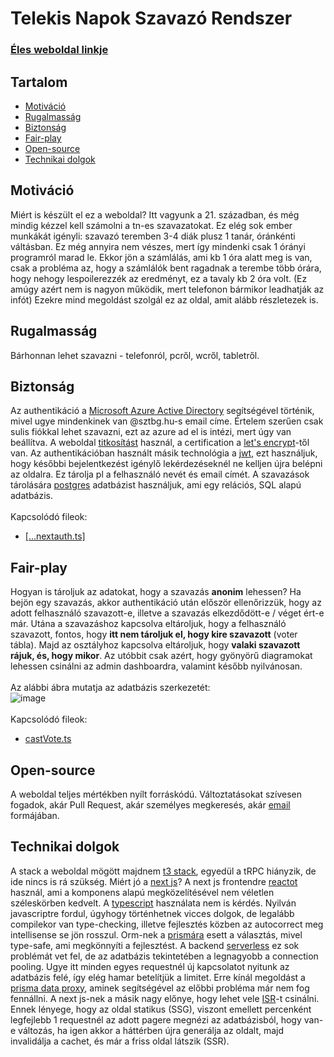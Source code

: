 # Telekis Napok Szavazó Rendszer
### [Éles weboldal linkje](https://www.telekisnapok.hu)

## Tartalom
- [Motiváció](https://github.com/Elod-T/telekisnapok/edit/main/README.md#motiv%C3%A1ci%C3%B3)
- [Rugalmasság](https://github.com/Elod-T/telekisnapok/edit/main/README.md#rugalmass%C3%A1g)
- [Biztonság](https://github.com/Elod-T/telekisnapok/edit/main/README.md#biztons%C3%A1g)
- [Fair-play](https://github.com/Elod-T/telekisnapok/edit/main/README.md#fair-play)
- [Open-source](https://github.com/Elod-T/telekisnapok/edit/main/README.md#open-source)
- [Technikai dolgok](https://github.com/Elod-T/telekisnapok/edit/main/README.md#technikai-dolgok)

## Motiváció
Miért is készült el ez a weboldal? Itt vagyunk a 21. században, és még mindig kézzel kell számolni a tn-es szavazatokat. Ez elég sok ember munkákát igényli: szavazó teremben 3-4 diák plusz 1 tanár, óránkénti váltásban. Ez még annyira nem vészes, mert így mindenki csak 1 órányi programról marad le. Ekkor jön a számlálás, ami kb 1 óra alatt meg is van, csak a probléma az, hogy a számlálók bent ragadnak a terembe több órára, hogy nehogy lespoilerezzék az eredményt, ez a tavaly kb 2 óra volt. (Ez amúgy azért nem is nagyon működik, mert telefonon bármikor leadhatják az infót) Ezekre mind megoldást szolgál ez az oldal, amit alább részletezek is.

## Rugalmasság
Bárhonnan lehet szavazni - telefonról, pcről, wcről, tabletről.

## Biztonság
Az authentikáció a [Microsoft Azure Active Directory](https://azure.microsoft.com/en-us/products/active-directory) segítségével történik, mivel ugye mindenkinek van @sztbg.hu-s email címe. Értelem szerűen csak sulis fiókkal lehet szavazni, ezt az azure ad el is intézi, mert úgy van beállítva. A weboldal [titkosítást](https://en.wikipedia.org/wiki/HTTPS) használ, a certification a [let's encrypt](https://letsencrypt.org/)-től van. Az authentikációban használt másik technológia a [jwt](https://jwt.io/introduction), ezt használjuk, hogy későbbi bejelentkezést igénylő lekérdezéseknél ne kelljen újra belépni az oldalra. Ez tárolja pl a felhasználó nevét és email címét. A szavazások tárolására [postgres](https://www.postgresql.org/) adatbázist használjuk, ami egy relációs, SQL alapú adatbázis.
<br>
<br>
Kapcsolódó fileok:
- [[...nextauth.ts]](https://github.com/Elod-T/telekisnapok/blob/main/pages/api/auth/%5B...nextauth%5D.ts)

## Fair-play
Hogyan is tároljuk az adatokat, hogy a szavazás **anonim** lehessen? Ha bejön egy szavazás, akkor authentikáció után először ellenőrizzük, hogy az adott felhasználó szavazott-e, illetve a szavazás elkezdődött-e / véget ért-e már. Utána a szavazáshoz kapcsolva eltároljuk, hogy a felhasználó szavazott, fontos, hogy **itt nem tároljuk el, hogy kire szavazott** (voter tábla). Majd az osztályhoz kapcsolva eltároljuk, hogy **valaki szavazott rájuk, és, hogy mikor**. Az utóbbit csak azért, hogy gyönyörű diagramokat lehessen csinálni az admin dashboardra, valamint később nyilvánosan.
<br>
<br>
Az alábbi ábra mutatja az adatbázis szerkezetét:
<br>
![image](https://user-images.githubusercontent.com/33983644/217610980-1ef36145-dcaf-46b9-ad37-a3e28452d8d3.png)
<br>
<br>
Kapcsolódó fileok:
- [castVote.ts](https://github.com/Elod-T/telekisnapok/blob/main/pages/api/castVote.ts)

## Open-source
A weboldal teljes mértékben nyílt forráskódú. Változtatásokat szívesen fogadok, akár Pull Request, akár személyes megkeresés, akár [email](mailto:tobakelod@gmail.com) formájában.

## Technikai dolgok
A stack a weboldal mögött majdnem [t3 stack](https://create.t3.gg/), egyedül a tRPC hiányzik, de ide nincs is rá szükség. Miért jó a [next js](https://nextjs.org/)? A next js frontendre [reactot](https://reactjs.org/) használ, ami a komponens alapú megközelítésével nem véletlen széleskörben kedvelt. A [typescript](https://www.typescriptlang.org/) használata nem is kérdés. Nyilván javascriptre fordul, úgyhogy történhetnek vicces dolgok, de legalább compilekor van type-checking, illetve fejlesztés közben az autocorrect meg intellisense se jön rosszul. Orm-nek a [prismára](https://www.prisma.io/) esett a választás, mivel type-safe, ami megkönnyíti a fejlesztést. A backend [serverless](https://en.wikipedia.org/wiki/Serverless_computing) ez sok problémát vet fel, de az adatbázis tekintetében a legnagyobb a connection pooling. Ugye itt minden egyes requestnél új kapcsolatot nyitunk az adatbázis felé, így elég hamar betelítjük a limitet. Erre kínál megoldást a [prisma data proxy](https://www.prisma.io/docs/data-platform/data-proxy), aminek segítségével az előbbi probléma már nem fog fennállni. A next js-nek a másik nagy előnye, hogy lehet vele [ISR](https://nextjs.org/docs/basic-features/data-fetching/incremental-static-regeneration)-t csinálni. Ennek lényege, hogy az oldal statikus (SSG), viszont emellett percenként legfejlebb 1 requestnél az adott pagere megnézi az adatbázisból, hogy van-e változás, ha igen akkor a háttérben újra generálja az oldalt, majd invalidálja a cachet, és már a friss oldal látszik (SSR).
